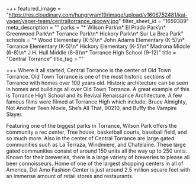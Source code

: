 +++
featured_image = "https://res.cloudinary.com/hungryram19/image/upload/v1606752481/kai-yager/yager-team/centraltorrance_gioowy.jpg"
filter_sheet_id = "1659389"
meta_description = ""
parks = "* Wilson Park\n* El Prado Park\n* Greenwood Park\n* Torrance Park\n* Hickory Park\n* Sur La Brea Park"
schools = "* Wood Elementary (K-5)\n* John Adams Elementary (K-5)\n* Torrance Elementary (K-5)\n* Hickory Elementary (K-5)\n* Madrona Middle (6-8)\n* J.H. Hull Middle (6-8)\n* Torrance High School (9-12)"
title = "Central Torrance"
title_tag = ""

+++
Where it all started, Central Torrance is the center of Old Town Torrance. Old Town Torrance is one of the most historic sections of Torrance with homes over 100 years old. Historic architecture can be seen in homes and buildings all over Old Town Torrance. A great example of this is Torrance High School and its Revival Renaissance Architecture. A few famous films were filmed at Torrance High which include: Bruce Almighty, Not Another Teen Movie, She’s All That, 90210, and Buffy the Vampire Slayer.

Featuring one of the biggest parks in Torrance, Wilson Park offers the community a rec center, Tree house, basketball courts, baseball field, and so much more. Also in the center of Central Torrance are large gated communities such as La Terraza, Windmiere, and Chatelaine. These large gated communities consist of around 150 units all the way up to 250 units. Known for their breweries, there is a large variety of breweries to please all beer connoisseurs. Home of one of the largest shopping centers in all of America, Del Amo Fashion Center is just around 2.5 million square feet with an immense amount of retail stores and restaurants.